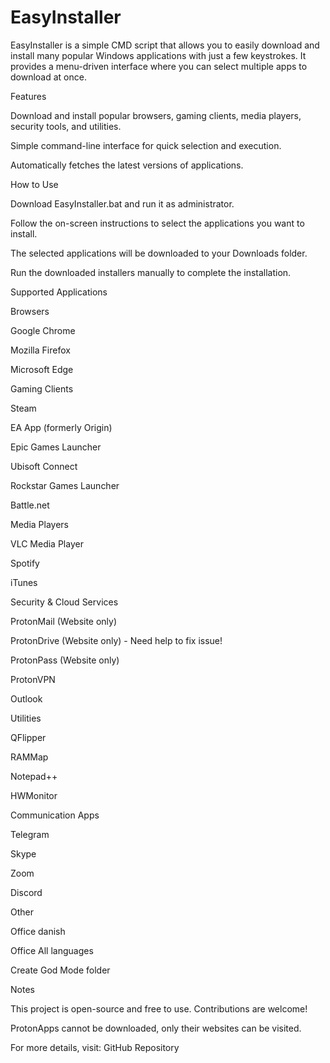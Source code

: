# EasyInstaller

EasyInstaller is a simple CMD script that allows you to easily download and install many popular Windows applications with just a few keystrokes. It provides a menu-driven interface where you can select multiple apps to download at once.

Features

Download and install popular browsers, gaming clients, media players, security tools, and utilities.

Simple command-line interface for quick selection and execution.

Automatically fetches the latest versions of applications.

How to Use

Download EasyInstaller.bat and run it as administrator.

Follow the on-screen instructions to select the applications you want to install.

The selected applications will be downloaded to your Downloads folder.

Run the downloaded installers manually to complete the installation.

Supported Applications

Browsers

Google Chrome

Mozilla Firefox

Microsoft Edge

Gaming Clients

Steam

EA App (formerly Origin)

Epic Games Launcher

Ubisoft Connect

Rockstar Games Launcher

Battle.net

Media Players

VLC Media Player

Spotify

iTunes

Security & Cloud Services

ProtonMail (Website only)

ProtonDrive (Website only) - Need help to fix issue!

ProtonPass (Website only)

ProtonVPN

Outlook

Utilities

QFlipper

RAMMap

Notepad++

HWMonitor

Communication Apps

Telegram

Skype

Zoom

Discord

Other

Office danish

Office All languages

Create God Mode folder

Notes

This project is open-source and free to use. Contributions are welcome!

ProtonApps cannot be downloaded, only their websites can be visited.

For more details, visit: GitHub Repository
